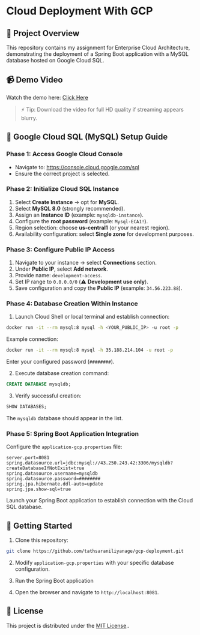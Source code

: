 # Cloud Deployment With GCP

## 📌 Project Overview
This repository contains my assignment for Enterprise Cloud Architecture, demonstrating the deployment of a Spring Boot application with a MySQL database hosted on Google Cloud SQL.


## 📹 Demo Video
Watch the demo here: [Click Here](https://drive.google.com/file/d/1f6E1iepkVv4_7O9j-_uIAH3SU5axd5BO/view?usp=sharing)

> ⚡ Tip: Download the video for full HD quality if streaming appears blurry.


## 🌟 Google Cloud SQL (MySQL) Setup Guide

### Phase 1: Access Google Cloud Console
* Navigate to: https://console.cloud.google.com/sql
* Ensure the correct project is selected.

### Phase 2: Initialize Cloud SQL Instance
1. Select **Create Instance** → opt for **MySQL**.
2. Select **MySQL 8.0** (strongly recommended).
3. Assign an **Instance ID** (example: `mysqldb-instance`).
4. Configure the **root password** (example: `Mysql-ECA1!`).
5. Region selection: choose **us-central1** (or your nearest region).
6. Availability configuration: select **Single zone** for development purposes.

### Phase 3: Configure Public IP Access
1. Navigate to your instance → select **Connections** section.
2. Under **Public IP**, select **Add network**.
3. Provide name: `development-access`.
4. Set IP range to `0.0.0.0/0` (⚠️ **Development use only**).
5. Save configuration and copy the **Public IP** (example: `34.56.223.88`).

### Phase 4: Database Creation Within Instance
1. Launch Cloud Shell or local terminal and establish connection:

```bash
docker run -it --rm mysql:8 mysql -h <YOUR_PUBLIC_IP> -u root -p
```

Example connection:

```bash
docker run -it --rm mysql:8 mysql -h 35.188.214.104 -u root -p
```

Enter your configured password (`########`).

2. Execute database creation command:

```sql
CREATE DATABASE mysqldb;
```

3. Verify successful creation:

```sql
SHOW DATABASES;
```

The `mysqldb` database should appear in the list.


### Phase 5: Spring Boot Application Integration

Configure the `application-gcp.properties` file:

```properties
server.port=8081
spring.datasource.url=jdbc:mysql://43.250.243.42:3306/mysqldb?createDatabaseIfNotExist=true
spring.datasource.username=mysqldb
spring.datasource.password=########
spring.jpa.hibernate.ddl-auto=update
spring.jpa.show-sql=true
```

Launch your Spring Boot application to establish connection with the Cloud SQL database.


## 🚀 Getting Started

1. Clone this repository:

```bash
git clone https://github.com/tathsaraniliyanage/gcp-deployment.git
```

2. Modify `application-gcp.properties` with your specific database configuration.

3. Run the Spring Boot application

4. Open the browser and navigate to `http://localhost:8081`.


## 🔖 License
This project is distributed under the [MIT License](LICENSE).. 


